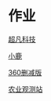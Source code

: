 # 作业

  <a href="https://1999l.github.io/work.github.io/day06/code/html/超凡科技.html">超凡科技</a>
  
   <a href="https://1999l.github.io/work.github.io/day07/code/html/情感问题.html">小鹿</a>

 <a href="https://1999l.github.io/work.github.io/day07/code/html/360.html">360删减版</a>
 
 <a href="https://1999l.github.io/work.github.io/7.29/code/html/农业观测站.html">农业观测站</a>
